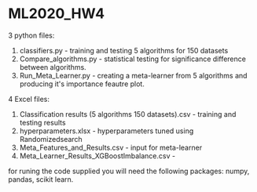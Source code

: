 # ML2020_HW4

3 python files:
  1. classifiers.py - training and testing 5 algorithms for 150 datasets
  2. Compare_algorithms.py - statistical testing for significance difference between algorithms.
  3. Run_Meta_Learner.py - creating a meta-learner from 5 algorithms and producing it's importance feautre plot.

4 Excel files:
  1. Classification results (5 algorithms 150 datasets).csv - training and testing results
  2. hyperparameters.xlsx - hyperparameters tuned using Randomizedsearch
  3. Meta_Features_and_Results.csv - input for meta-learner
  4. Meta_Learner_Results_XGBoostImbalance.csv - 

for runing the code supplied you will need the following packages: numpy, pandas, scikit learn.
